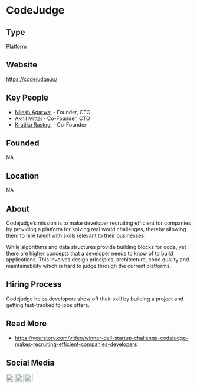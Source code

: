 # CodeJudge

## Type

Platform

## Website

https://codejudge.io/

## Key People

- [Nilesh Agarwal](https://www.linkedin.com/in/nilesh-agarwal/) - Founder, CEO
- [Akhil Mittal](https://www.linkedin.com/in/akhil-mittal-96032722/) - Co-Founder, CTO
- [Krutika Rastogi](https://www.linkedin.com/in/krutika-rastogi/) - Co-Founder

## Founded

NA

## Location

NA

## About

Codejudge’s mission is to make developer recruiting efficient for companies by providing a platform for solving real world challenges, thereby allowing them to hire talent with skills relevant to their businesses. 

While algorithms and data structures provide building blocks for code, yet there are higher concepts that a developer needs to know of to build applications. This involves design principles, architecture, code quality and maintainability which is hard to judge through the current platforms.

## Hiring Process

Codejudge helps developers show off their skill by building a project and getting fast-tracked to jobs offers.

## Read More

- https://yourstory.com/video/winner-dell-startup-challenge-codejudge-makes-recruiting-efficient-companies-developers

## Social Media

[<img align="left" alt="CodeJudge | Twitter" width="22px" src="https://cdn.jsdelivr.net/npm/simple-icons@3.7.0/icons/twitter.svg" />][twitter]
[<img align="left" alt="CodeJudge | Facebook" width="22px" src="https://cdn.jsdelivr.net/npm/simple-icons@3.7.0/icons/facebook.svg" />][facebook]
[<img align="left" alt="CodeJudge | Linkedin" width="22px" src="https://cdn.jsdelivr.net/npm/simple-icons@3.7.0/icons/linkedin.svg" />][linkedin]

[twitter]: https://twitter.com/CodejudgeHQ
[facebook]: https://www.facebook.com/codejudge.io
[linkedin]: https://www.linkedin.com/company/codejudge-inc/
